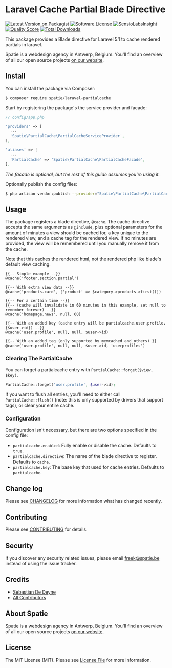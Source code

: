 # Laravel Cache Partial Blade Directive

[![Latest Version on Packagist](https://img.shields.io/packagist/v/spatie/laravel-partialcache.svg?style=flat-square)](https://packagist.org/packages/spatie/laravel-partialcache)
[![Software License](https://img.shields.io/badge/license-MIT-brightgreen.svg?style=flat-square)](LICENSE.md)
[![SensioLabsInsight](https://img.shields.io/sensiolabs/i/a6720e85-6e6d-4f1e-aeb5-2933c3fc8603.svg?style=flat-square)](https://insight.sensiolabs.com/projects/a6720e85-6e6d-4f1e-aeb5-2933c3fc8603)
[![Quality Score](https://img.shields.io/scrutinizer/g/spatie/laravel-partialcache.svg?style=flat-square)](https://scrutinizer-ci.com/g/spatie/laravel-partialcache)
[![Total Downloads](https://img.shields.io/packagist/dt/spatie/laravel-partialcache.svg?style=flat-square)](https://packagist.org/packages/spatie/laravel-partialcache)

This package provides a Blade directive for Laravel 5.1 to cache rendered partials in laravel.

Spatie is a webdesign agency in Antwerp, Belgium. You'll find an overview of all our open source projects [on our website](https://spatie.be/opensource).

## Install

You can install the package via Composer:

```bash
$ composer require spatie/laravel-partialcache
```

Start by registering the package's the service provider and facade:

```php
// config/app.php

'providers' => [
  ...
  'Spatie\PartialCache\PartialCacheServiceProvider',
],

'aliases' => [
  ...
  'PartialCache' => 'Spatie\PartialCache\PartialCacheFacade',
],
```

*The facade is optional, but the rest of this guide assumes you're using it.*

Optionally publish the config files:

```bash
$ php artisan vendor:publish --provider="Spatie\PartialCache\PartialCacheServiceProvider"
```

## Usage

The package registers a blade directive, `@cache`. The cache directive accepts the same arguments as `@include`, plus optional parameters for the amount of minutes a view should be cached for, a key unique to the rendered view, and a cache tag for the rendered view. If no minutes are provided, the view will be remembered until you manually remove it from the cache.

Note that this caches the rendered html, not the rendered php like blade's default view caching.

```
{{-- Simple example --}}
@cache('footer.section.partial')

{{-- With extra view data --}}
@cache('products.card', ['product' => $category->products->first()])

{{-- For a certain time --}}
{{-- (cache will invalidate in 60 minutes in this example, set null to remember forever) --}}
@cache('homepage.news', null, 60)

{{-- With an added key (cache entry will be partialcache.user.profile.{$user->id}) --}}
@cache('user.profile', null, null, $user->id)

{{-- With an added tag (only supported by memcached and others) }}
@cache('user.profile', null, null, $user->id, 'userprofiles')
```

### Clearing The PartialCache

You can forget a partialcache entry with `PartialCache::forget($view, $key)`. 

```php
PartialCache::forget('user.profile', $user->id);
```

If you want to flush all entries, you'll need to either call `PartialCache::flush()` (note: this is only supported by drivers that support tags), or clear your entire cache.

### Configuration

Configuration isn't necessary, but there are two options specified in the config file:

- `partialcache.enabled`: Fully enable or disable the cache. Defaults to `true`.
- `partialcache.directive`: The name of the blade directive to register. Defaults to `cache`.
- `partialcache.key`: The base key that used for cache entries. Defaults to `partialcache`.

## Change log

Please see [CHANGELOG](CHANGELOG.md) for more information what has changed recently.

## Contributing

Please see [CONTRIBUTING](CONTRIBUTING.md) for details.

## Security

If you discover any security related issues, please email freek@spatie.be instead of using the issue tracker.

## Credits

- [Sebastian De Deyne](https://github.com/sebastiandedeyne)
- [All Contributors](../../contributors)

## About Spatie
Spatie is a webdesign agency in Antwerp, Belgium. You'll find an overview of all our open source projects [on our website](https://spatie.be/opensource).

## License

The MIT License (MIT). Please see [License File](LICENSE.md) for more information.
